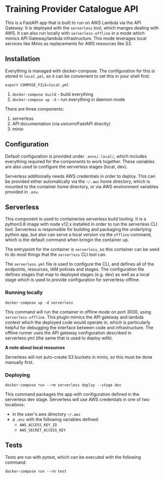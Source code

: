 # Training Provider Catalogue API

This is a FastAPI app that is built to run on AWS Lambda via the API Gateway.
It is deployed with the `serverless` tool, which manges dealing with AWS. It can
also run locally with `serverless-offline` in a mode which mimics API Gateway/lambda
infrastructure. This mode leverages local services like Minio as replacements for 
AWS resources like S3.

## Installation

Everything is managed with docker-compose. The configuration for this is stored in
`local.yml`, so it can be convenient to set this in your shell first:
```
export COMPOSE_FILE=local.yml
```

1. `docker-compose build` - build everything
2. `docker-compose up -d` - run everything in daemon mode

There are three components:
1. serverless
2. API documentation (via uvicorn/FastAPI directly)
3. minio

## Configuration

Default configuration is provided under `.envs/.local/`, which includes
everything required for the components to work together. These variables
are also used to configure the serverless stages (local, dev).

Serverless additionally needs AWS credentials in order to deploy. This can be provided
either automatically via the `~/.aws` home directory, which is mounted to the container
home directory, or via AWS environment variables provided in `.env`.

## Serverless

This component is used to containerise serverless build tooling. It is a python3.8 image
with node v12.x installed in order to run the serverless CLI tool. Serverless is responsible
for building and packaging the underlying python app, but also can serve a local version via
the `offline` command, which is the default command when bringin the container up.

The entrypoint for the container is `serverless`, so this container can be used to do most things
that the `serverless` CLI tool can.

The `serverless.yml` file is used to configure the CLI, and defines all of the endpoints,
resources, IAM policies and stages. The configuration file defines stages that map to
deployed stages (e.g. dev) as well as a local stage which is used to provide configuration
for serverless-offline.

### Running locally
```
docker-compose up -d serverless
```

This command will run the container in offline mode on port 3000, using `serverless-offline`.
This plugin mimics the API gateway and lambda context which the deployed code would operate
in, which is particularly helpful for debugging the interface between code and infrastructure.
The offline runner uses the API gateway configuration described in serverless.yml (the same that
is used to deploy with).

**A note about local resources**

Serverless will not auto-create S3 buckets in minio, so this must be done manually first.

### Deploying
```
docker-compose run --rm serverless deploy --stage dev
```

This command packages the app with configuration defined in the serverless dev stage. Serverless
will use AWS credentials in one of two locations:
- in the user's aws directory `~/.aws`
- a `.env` with the following variables defined:
  - `AWS_ACCESS_KEY_ID`
  - `AWS_SECRET_ACCESS_KEY`


## Tests

Tests are run with pytest, which can be executed with the following command:
```
docker-compose run --rm test
```
